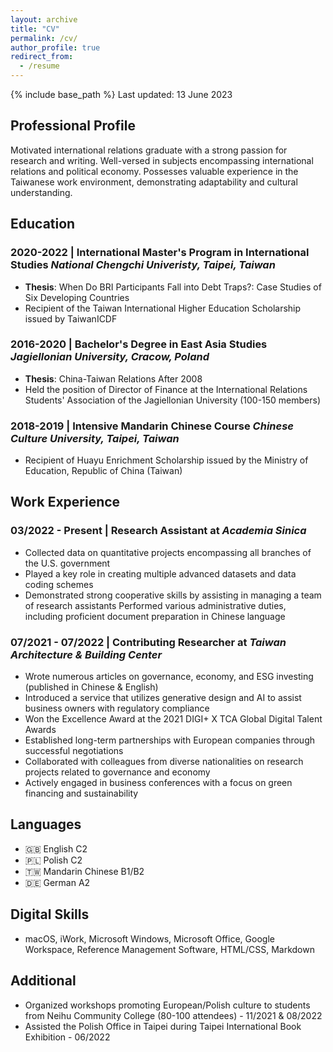 ```yaml
---
layout: archive
title: "CV"
permalink: /cv/
author_profile: true
redirect_from:
  - /resume
---
```


{% include base_path %}
Last updated: 13 June 2023

## Professional Profile

Motivated international relations graduate with a strong passion for research and writing. Well-versed in subjects encompassing international relations and political economy. Possesses valuable experience in the Taiwanese work environment, demonstrating adaptability and cultural understanding.

## Education

### 2020-2022 | International Master's Program in International Studies *National Chengchi Univeristy, Taipei, Taiwan*
  * **Thesis**: When Do BRI Participants Fall into Debt Traps?: Case Studies of Six Developing Countries
  * Recipient of the Taiwan International Higher Education Scholarship issued by TaiwanICDF

### 2016-2020 | Bachelor's Degree in East Asia Studies *Jagiellonian University, Cracow, Poland*
  * **Thesis**: China-Taiwan Relations After 2008
  * Held the position of Director of Finance at the International Relations Students' Association of the Jagiellonian University (100-150 members)

### 2018-2019 | Intensive Mandarin Chinese Course *Chinese Culture University, Taipei, Taiwan*
  * Recipient of Huayu Enrichment Scholarship issued by the Ministry of Education, Republic of China (Taiwan)

## Work Experience

### 03/2022 - Present | Research Assistant at *Academia Sinica*
  * Collected data on quantitative projects encompassing all branches of the U.S. government
  * Played a key role in creating multiple advanced datasets and data coding schemes
  * Demonstrated strong cooperative skills by assisting in managing a team of research assistants
  Performed various administrative duties, including proficient document preparation in Chinese language

### 07/2021 - 07/2022 | Contributing Researcher at *Taiwan Architecture & Building Center*
  * Wrote numerous articles on governance, economy, and ESG investing (published in Chinese & English)
  * Introduced a service that utilizes generative design and AI to assist business owners with regulatory compliance
  * Won the Excellence Award at the 2021 DIGI+ X TCA Global Digital Talent Awards
  * Established long-term partnerships with European companies through successful negotiations
  * Collaborated with colleagues from diverse nationalities on research projects related to governance and economy
  * Actively engaged in business conferences with a focus on green financing and sustainability
  
## Languages

* 🇬🇧 English C2
* 🇵🇱 Polish C2
* 🇹🇼 Mandarin Chinese B1/B2
* 🇩🇪 German A2

## Digital Skills

* macOS, iWork, Microsoft Windows, Microsoft Office, Google Workspace, Reference Management Software, HTML/CSS, Markdown

## Additional

* Organized workshops promoting European/Polish culture to students from Neihu Community College (80-100 attendees) - 11/2021 & 08/2022
* Assisted the Polish Office in Taipei during Taipei International Book Exhibition - 06/2022